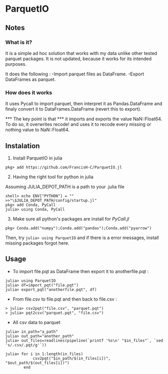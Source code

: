# ParquetIO

## Notes

### What is it? 
It is a simple ad hoc solution that works with my data unlike other tested
parquet packages. It is not updated, because it works for its intended purposes. 

It does the following :
-Import parquet files as DataFrame. 
-Export DataFrames as parquet.

### How does it works

It uses Pycall to import parquet, then interpret it as Pandas.DataFrame and
finaly convert it to DataFrames.DataFrame (revert this to export). 

*** The key point is that *** it imports and exports the value NaN::Float64.
To do so, it overwrites recode! and uses it to recode every missing or nothing
value to NaN::Float64.

## Instalation
1. Install ParquetIO in julia

```
pkg> add https://github.com/FrancisH-C/ParquetIO.jl
```

2. Having the right tool for python in julia

Assuming JULIA_DEPOT_PATH is a path to your .julia file

```
shell> echo ENV["PYTHON"] = "" >>"\$JULIA_DEPOT_PATH/config/startup.jl"
pkg> add Conda, PyCall
julia> using Conda, PyCall
```

3. Make sure all python's packages are install for *PyCall.jl* 

```
pkg> Conda.add("numpy");Conda.add("pandas");Conda.add("pyarrow")
```

Then, try `julia> using ParquetIO` and if there is a error messages, install
missing packages forgot here.


## Usage

- To import file.pqt as DataFrame then export it to anotherfile.pqt :

```
julia> using ParquetIO
julia> df=import_pqt("file.pqt")
julia> export_pqt("anotherfile.pqt", df)
```

- From file.csv to file.pqt and then back to file.csv :

```
> julia> csv2pqt("file.csv", "parquet.pqt")
> julia> pqt2csv("parquet.pqt", "file.csv")
```

- All csv data to parquet 

```
julia> in_path="a_path"
julia> out_path="another_path"
julia> out_files=readlines(pipeline(`printf '%s\n' "$in_files"`, `sed 's/.csv/.pqt/g'`))

julia> for i in 1:length(in_files)
			csv2pqt("$in_path/$(in_files[i])", "$out_path/$(out_files[i])")
		end
```
